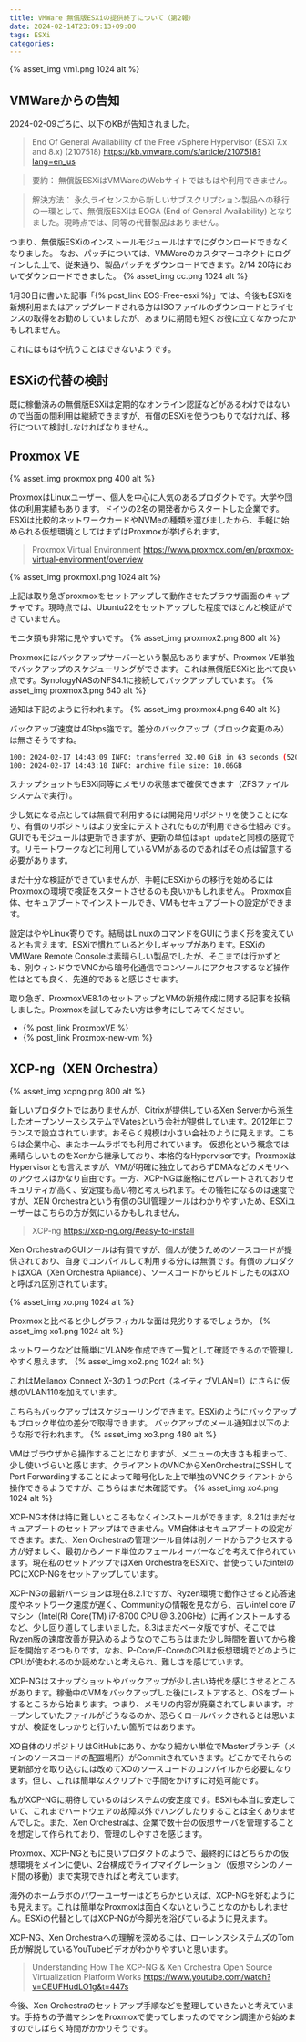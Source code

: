 ```yaml
---
title: VMWare 無償版ESXiの提供終了について（第2報）
date: 2024-02-14T23:09:13+09:00
tags: ESXi
categories:
---
```

{% asset_img vm1.png 1024 alt %}

<!-- more -->

## VMWareからの告知

2024-02-09ごろに、以下のKBが告知されました。

> End Of General Availability of the Free vSphere Hypervisor (ESXi 7.x and 8.x) (2107518)
 <https://kb.vmware.com/s/article/2107518?lang=en_us>

>要約：
 無償版ESXiはVMWareのWebサイトではもはや利用できません。

>解決方法：
 永久ライセンスから新しいサブスクリプション製品への移行の一環として、無償版ESXiは EOGA (End of General Availability) となりました。現時点では、同等の代替製品はありません。 

つまり、無償版ESXiのインストールモジュールはすでにダウンロードできなくなりました。
なお、パッチについては、VMWareのカスタマーコネクトにログインした上で、従来通り、製品パッチをダウンロードできます。2/14 20時においてダウンロードできました。
{% asset_img cc.png 1024 alt %}

1月30日に書いた記事「{% post_link EOS-Free-esxi %}」では、今後もESXiを新規利用またはアップグレードされる方はISOファイルのダウンロードとライセンスの取得をお勧めしていましたが、あまりに期間も短くお役に立てなかったかもしれません。

これにはもはや抗うことはできないようです。

## ESXiの代替の検討

既に稼働済みの無償版ESXiは定期的なオンライン認証などがあるわけではないので当面の間利用は継続できますが、有償のESXiを使うつもりでなければ、移行について検討しなければなりません。

## Proxmox VE

{% asset_img proxmox.png 400 alt %}

ProxmoxはLinuxユーザー、個人を中心に人気のあるプロダクトです。大学や団体の利用実績もあります。ドイツの2名の開発者からスタートした企業です。ESXiは比較的ネットワークカードやNVMeの種類を選びましたから、手軽に始められる仮想環境としてはまずはProxmoxが挙げられます。

> Proxmox Virtual Environment
 https://www.proxmox.com/en/proxmox-virtual-environment/overview

{% asset_img proxmox1.png 1024 alt %}

上記は取り急ぎproxmoxをセットアップして動作させたブラウザ画面のキャプチャです。現時点では、Ubuntu22をセットアップした程度でほとんど検証ができていません。

モニタ類も非常に見やすいです。
{% asset_img proxmox2.png 800 alt %}

Proxmoxにはバックアップサーバーという製品もありますが、Proxmox VE単独でバックアップのスケジューリングができます。これは無償版ESXiと比べて良い点です。SynologyNASのNFS4.1に接続してバックアップしています。
{% asset_img proxmox3.png 640 alt %}

通知は下記のように行われます。
{% asset_img proxmox4.png 640 alt %}

バックアップ速度は4Gbps強です。差分のバックアップ（ブロック変更のみ）は無さそうですね。
``` bash
100: 2024-02-17 14:43:09 INFO: transferred 32.00 GiB in 63 seconds (520.2 MiB/s)
100: 2024-02-17 14:43:10 INFO: archive file size: 10.06GB
```

スナップショットもESXi同等にメモリの状態まで確保できます（ZFSファイルシステムで実行）。

少し気になる点としては無償で利用するには開発用リポジトリを使うことになり、有償のリポジトリはより安全にテストされたものが利用できる仕組みです。GUIでもモジュールは更新できますが、更新の単位は`apt update`と同様の感覚です。リモートワークなどに利用しているVMがあるのであればその点は留意する必要があります。

まだ十分な検証ができていませんが、手軽にESXiからの移行を始めるにはProxmoxの環境で検証をスタートさせるのも良いかもしれません。
Proxmox自体、セキュアブートでインストールでき、VMもセキュアブートの設定ができます。

設定はややLinux寄りです。結局はLinuxのコマンドをGUIにうまく形を変えているとも言えます。ESXiで慣れていると少しギャップがあります。ESXiのVMWare Remote Consoleは素晴らしい製品でしたが、そこまでは行かずとも、別ウィンドウでVNCから暗号化通信でコンソールにアクセスするなど操作性はとても良く、先進的であると感じさせます。

取り急ぎ、ProxmoxVE8.1のセットアップとVMの新規作成に関する記事を投稿しました。Proxmoxを試してみたい方は参考にしてみてください。

- {% post_link ProxmoxVE %}
- {% post_link Proxmox-new-vm %}

## XCP-ng（XEN Orchestra）

{% asset_img xcpng.png 800 alt %}

新しいプロダクトではありませんが、Citrixが提供しているXen Serverから派生したオープンソースシステムでVatesという会社が提供しています。2012年にフランスで設立されています。おそらく規模は小さい会社のように見えます。こちらは企業中心、またホームラボでも利用されています。
仮想化という概念では素晴らしいものをXenから継承しており、本格的なHypervisorです。ProxmoxはHypervisorとも言えますが、VMが明確に独立しておらずDMAなどのメモリへのアクセスはかなり自由です。一方、XCP-NGは厳格にセパレートされておりセキュリティが高く、安定度も高い物と考えられます。その犠牲になるのは速度ですが、XEN Orchestraという有償のGUI管理ツールはわかりやすいため、ESXiユーザーはこちらの方が気にいるかもしれません。

> XCP-ng
 <https://xcp-ng.org/#easy-to-install>

Xen OrchestraのGUIツールは有償ですが、個人が使うためのソースコードが提供されており、自身でコンパイルして利用する分には無償です。有償のプロダクトはXOA（Xen Orchestra Apliance）、ソースコードからビルドしたものはXOと呼ばれ区別されています。

{% asset_img xo.png 1024 alt %}

Proxmoxと比べると少しグラフィカルな面は見劣りするでしょうか。
{% asset_img xo1.png 1024 alt %}

ネットワークなどは簡単にVLANを作成できて一覧として確認できるので管理しやすく思えます。
{% asset_img xo2.png 1024 alt %}

これはMellanox Connect X-3の１つのPort（ネイティブVLAN=1）にさらに仮想のVLAN110を加えています。

こちらもバックアップはスケジューリングできます。ESXiのようにバックアップもブロック単位の差分で取得できます。
バックアップのメール通知は以下のような形で行われます。
{% asset_img xo3.png 480 alt %}

VMはブラウザから操作することになりますが、メニューの大きさも相まって、少し使いづらいと感じます。クライアントのVNCからXenOrchestraにSSHしてPort Forwardingすることによって暗号化した上で単独のVNCクライアントから操作できるようですが、こちらはまだ未確認です。
{% asset_img xo4.png 1024 alt %}

XCP-NG本体は特に難しいところもなくインストールができます。8.2.1はまだセキュアブートのセットアップはできません。VM自体はセキュアブートの設定ができます。また、Xen Orchestraの管理ツール自体は別ノードからアクセスする方が好ましく、最初からノード単位のフェールオーバーなどを考えて作られています。現在私のセットアップではXen OrchestraをESXiで、昔使っていたintelのPCにXCP-NGをセットアップしています。

XCP-NGの最新バージョンは現在8.2.1ですが、Ryzen環境で動作させると応答速度やネットワーク速度が遅く、Communityの情報を見ながら、古いintel core i7マシン（Intel(R) Core(TM) i7-8700 CPU @ 3.20GHz）に再インストールするなど、少し回り道してしまいました。8.3はまだベータ版ですが、そこではRyzen版の速度改善が見込めるようなのでこちらはまた少し時間を置いてから検証を開始するつもりです。なお、P-Core/E-CoreのCPUは仮想環境でどのようにCPUが使われるのか読めないと考えられ、難しさを感じています。

XCP-NGはスナップショットやバックアップが少し古い時代を感じさせるところがあります。稼働中のVMをバックアップした後にレストアすると、OSをブートするところから始まります。つまり、メモリの内容が廃棄されてしまいます。オープンしていたファイルがどうなるのか、恐らくロールバックされるとは思いますが、検証をしっかりと行いたい箇所ではあります。

XO自体のリポジトリはGitHubにあり、かなり細かい単位でMasterブランチ（メインのソースコードの配置場所）がCommitされていきます。どこかでそれらの更新部分を取り込むには改めてXOのソースコードのコンパイルから必要になります。但し、これは簡単なスクリプトで手間をかけずに対処可能です。

私がXCP-NGに期待しているのはシステムの安定度です。ESXiも本当に安定していて、これまでハードウェアの故障以外でハングしたりすることは全くありませんでした。また、Xen Orchestraは、企業で数十台の仮想サーバを管理することを想定して作られており、管理のしやすさを感じます。

Proxmox、XCP-NGともに良いプロダクトのようで、最終的にはどちらかの仮想環境をメインに使い、2台構成でライブマイグレーション（仮想マシンのノード間の移動）まで実現できればと考えています。

海外のホームラボのパワーユーザーはどちらかといえば、XCP-NGを好むようにも見えます。これは簡単なProxmoxは面白くないということなのかもしれません。ESXiの代替としてはXCP-NGが今脚光を浴びているように見えます。

XCP-NG、Xen Orchestraへの理解を深めるには、ローレンスシステムズのTom氏が解説しているYouTubeビデオがわかりやすいと思います。

>Understanding How The XCP-NG & Xen Orchestra Open Source Virtualization Platform Works
 <https://www.youtube.com/watch?v=CEUFHudLO1g&t=447s>

今後、Xen Orchestraのセットアップ手順などを整理していきたいと考えています。手持ちの予備マシンをProxmoxで使ってしまったのでマシン調達から始めますのでしばらく時間がかかりそうです。